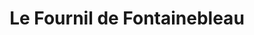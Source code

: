 ---
title: "Le Fournil de Fontainebleau"
url: /fontainebleau/le-fournil-de-fontainebleau/
shop: boulangerie
---